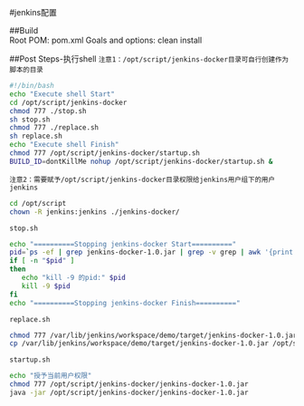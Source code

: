 #jenkins配置

##Build  
        Root POM: pom.xml
        Goals and options: clean install
        
##Post Steps-执行shell
`注意1：/opt/script/jenkins-docker目录可自行创建作为脚本的目录`<br>
```Bash
#!/bin/bash
echo "Execute shell Start"
cd /opt/script/jenkins-docker
chmod 777 ./stop.sh
sh stop.sh
chmod 777 ./replace.sh
sh replace.sh
echo "Execute shell Finish"
chmod 777 /opt/script/jenkins-docker/startup.sh
BUILD_ID=dontKillMe nohup /opt/script/jenkins-docker/startup.sh &
```

`注意2：需要赋予/opt/script/jenkins-docker目录权限给jenkins用户组下的用户jenkins`<br>
```Bash
cd /opt/script	
chown -R jenkins:jenkins ./jenkins-docker/
```

`stop.sh`
```Bash
echo "==========Stopping jenkins-docker Start=========="
pid=`ps -ef | grep jenkins-docker-1.0.jar | grep -v grep | awk '{print $2}'`
if [ -n "$pid" ]
then
   echo "kill -9 的pid:" $pid
   kill -9 $pid
fi
echo "==========Stopping jenkins-docker Finish=========="
```

`replace.sh`
```Bash
chmod 777 /var/lib/jenkins/workspace/demo/target/jenkins-docker-1.0.jar
cp /var/lib/jenkins/workspace/demo/target/jenkins-docker-1.0.jar /opt/script/jenkins-docker
```

`startup.sh`
```Bash
echo "授予当前用户权限"
chmod 777 /opt/script/jenkins-docker/jenkins-docker-1.0.jar
java -jar /opt/script/jenkins-docker/jenkins-docker-1.0.jar
```
